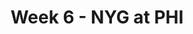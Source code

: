 ---
layout: game
title: Week 6 - NYG at PHI
season: 2015
game_id: 2015_06_NYG_PHI
away_team: NYG
home_team: PHI
---